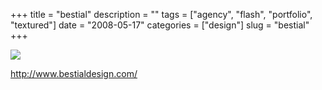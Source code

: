 +++
title = "bestial"
description = ""
tags = ["agency", "flash", "portfolio", "textured"]
date = "2008-05-17"
categories = ["design"]
slug = "bestial"
+++


 

  <div id="screens-thumbs" class="clearfix">
    <div class="txt-center" id="design-submission"><a href="http://www.bestialdesign.com/"><img id='bluga-thumbnail-1254' class='bluga-thumbnail large' src='http://media.konigi.com/bluga/
wt482f1151f1978_0.jpg'/></a></div>  
  </div>   
<p><a href="http://www.bestialdesign.com/">http://www.bestialdesign.com/</a></p>




